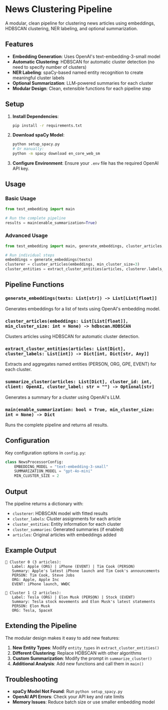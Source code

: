 # News Clustering Pipeline

A modular, clean pipeline for clustering news articles using embeddings, HDBSCAN clustering, NER labeling, and optional summarization.

## Features

- **Embedding Generation**: Uses OpenAI's text-embedding-3-small model
- **Automatic Clustering**: HDBSCAN for automatic cluster detection (no need to specify number of clusters)
- **NER Labeling**: spaCy-based named entity recognition to create meaningful cluster labels
- **Optional Summarization**: LLM-powered summaries for each cluster
- **Modular Design**: Clean, extensible functions for each pipeline step

## Setup

1. **Install Dependencies**:
   ```bash
   pip install -r requirements.txt
   ```

2. **Download spaCy Model**:
   ```bash
   python setup_spacy.py
   # Or manually:
   python -m spacy download en_core_web_sm
   ```

3. **Configure Environment**:
   Ensure your `.env` file has the required OpenAI API key.

## Usage

### Basic Usage
```python
from test_embedding import main

# Run the complete pipeline
results = main(enable_summarization=True)
```

### Advanced Usage
```python
from test_embedding import main, generate_embeddings, cluster_articles, extract_cluster_entities

# Run individual steps
embeddings = generate_embeddings(texts)
clusterer = cluster_articles(embeddings, min_cluster_size=3)
cluster_entities = extract_cluster_entities(articles, clusterer.labels_)
```

## Pipeline Functions

### `generate_embeddings(texts: List[str]) -> List[List[float]]`
Generates embeddings for a list of texts using OpenAI's embedding model.

### `cluster_articles(embeddings: List[List[float]], min_cluster_size: int = None) -> hdbscan.HDBSCAN`
Clusters articles using HDBSCAN for automatic cluster detection.

### `extract_cluster_entities(articles: List[Dict], cluster_labels: List[int]) -> Dict[int, Dict[str, Any]]`
Extracts and aggregates named entities (PERSON, ORG, GPE, EVENT) for each cluster.

### `summarize_cluster(articles: List[Dict], cluster_id: int, client: OpenAI, cluster_label: str = "") -> Optional[str]`
Generates a summary for a cluster using OpenAI's LLM.

### `main(enable_summarization: bool = True, min_cluster_size: int = None) -> Dict`
Runs the complete pipeline and returns all results.

## Configuration

Key configuration options in `config.py`:

```python
class NewsProcessorConfig:
    EMBEDDING_MODEL = "text-embedding-3-small"
    SUMMARIZATION_MODEL = "gpt-4o-mini"
    MIN_CLUSTER_SIZE = 2
```

## Output

The pipeline returns a dictionary with:
- `clusterer`: HDBSCAN model with fitted results
- `cluster_labels`: Cluster assignments for each article
- `cluster_entities`: Entity information for each cluster
- `cluster_summaries`: Generated summaries (if enabled)
- `articles`: Original articles with embeddings added

## Example Output

```
🔸 Cluster 0 (3 articles):
   Label: Apple (ORG) | iPhone (EVENT) | Tim Cook (PERSON)
   Summary: Apple's latest iPhone launch and Tim Cook's announcements
   PERSON: Tim Cook, Steve Jobs
   ORG: Apple, Apple Inc
   EVENT: iPhone launch, WWDC

🔸 Cluster 1 (2 articles):
   Label: Tesla (ORG) | Elon Musk (PERSON) | Stock (EVENT)
   Summary: Tesla stock movements and Elon Musk's latest statements
   PERSON: Elon Musk
   ORG: Tesla, SpaceX
```

## Extending the Pipeline

The modular design makes it easy to add new features:

1. **New Entity Types**: Modify `entity_types` in `extract_cluster_entities()`
2. **Different Clustering**: Replace HDBSCAN with other algorithms
3. **Custom Summarization**: Modify the prompt in `summarize_cluster()`
4. **Additional Analysis**: Add new functions and call them in `main()`

## Troubleshooting

- **spaCy Model Not Found**: Run `python setup_spacy.py`
- **OpenAI API Errors**: Check your API key and rate limits
- **Memory Issues**: Reduce batch size or use smaller embedding model
